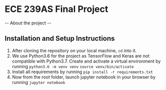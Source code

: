 # ECE 239AS Final Project

-- About the project --

## Installation and Setup Instructions

1. After cloning the repository on your local machine, `cd` into it.
2. We use Python3.6 for the project as TensorFlow and Keras are not compatible with Python3.7. Create and activate a virtual environment by running 
`python3.6 -m venv venv` 
`source venv/bin/activate`
3. Install all requirements by running `pip install -r requirements.txt`
4. Now from the root folder, launch jupyter notebook in your browser by running `jupyter notebook`
